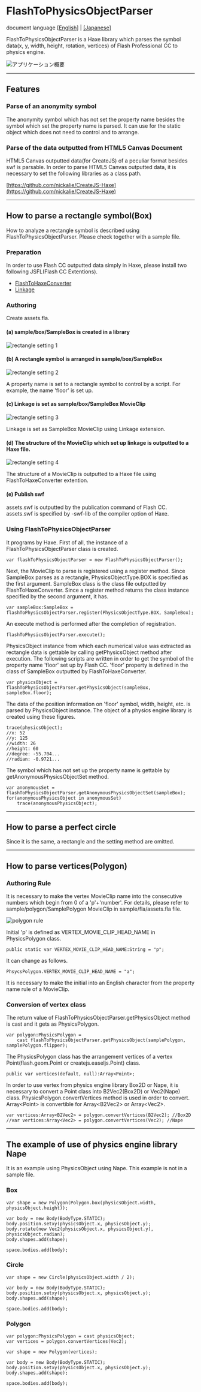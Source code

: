 FlashToPhysicsObjectParser
=============================

document language [[English](README.md)] | [[Japanese]](README_jp.md)

FlashToPhysicsObjectParser is a Haxe library which parses the symbol data(x, y, width, height, rotation, vertices) of Flash Professional CC to physics engine. 

![アプリケーション概要](document/overview.png)

---
## Features

### Parse of an anonymity symbol 

The anonymity symbol which has not set the property name besides the symbol which set the property name is parsed. It can use for the static object which does not need to control and to arrange. 

### Parse of the data outputted from HTML5 Canvas Document

HTML5 Canvas outputted data(for CreateJS) of a peculiar format besides swf is parsable. In order to parse HTML5 Canvas outputted data, it is necessary to set the following libraries as a class path. 

[https://github.com/nickalie/CreateJS-Haxe](https://github.com/nickalie/CreateJS-Haxe)

---
## How to parse a rectangle symbol(Box)

How to analyze a rectangle symbol is described using FlashToPhysicsObjectParser. Please check together with a sample file. 

### Preparation

In order to use Flash CC outputted data simply in Haxe, please install two following JSFL(Flash CC Extentions). 

* [FlashToHaxeConverter](https://github.com/siratama/Flash-To-Haxe-Converter)
* [Linkage](https://github.com/siratama/Linkage)

### Authoring

Create assets.fla.

#### (a) sample/box/SampleBox is created in a library

![rectangle setting 1](document/usage1.png)

#### (b) A rectangle symbol is arranged in sample/box/SampleBox

![rectangle setting 2](document/usage2.png)

A property name is set to a rectangle symbol to control by a script. For example, the name 'floor' is set up. 

#### (c) Linkage is set as sample/box/SampleBox MovieClip

![rectangle setting 3](document/usage3.png)

Linkage is set as SampleBox MovieClip using Linkage extension.

#### (d) The structure of the MovieClip which set up linkage is outputted to a Haxe file. 

![rectangle setting 4](document/usage4.png)

The structure of a MovieClip is outputted to a Haxe file using FlashToHaxeConverter extention. 

#### (e) Publish swf

assets.swf is outputted by the publication command of Flash CC. assets.swf is specified by -swf-lib of the compiler option of Haxe. 

### Using FlashToPhysicsObjectParser

It programs by Haxe. First of all, the instance of a FlashToPhysicsObjectParser class is created. 

	var flashToPhysicsObjectParser = new FlashToPhysicsObjectParser();

Next, the MovieClip to parse is registered using a register method. Since SampleBox parses as a rectangle, PhysicsObjectType.BOX is specified as the first argument. SampleBox class is the class file outputted by FlashToHaxeConverter. Since a register method returns the class instance specified by the second argument, it has. 

	var sampleBox:SampleBox = flashToPhysicsObjectParser.register(PhysicsObjectType.BOX, SampleBox);

An execute method is performed after the completion of registration. 

	flashToPhysicsObjectParser.execute();

PhysicsObject instance from which each numerical value was extracted as rectangle data is gettable by calling getPhysicsObject method after execution. The following scripts are written in order to get the symbol of the property name 'floor' set up by Flash CC. 'floor' property is defined in the class of SampleBox outputted by FlashToHaxeConverter. 

	var physicsObject = flashToPhysicsObjectParser.getPhysicsObject(sampleBox, sampleBox.floor);

The data of the position information on 'floor' symbol, width, height, etc. is parsed by PhysicsObject instance. The object of a physics engine library is created using these figures. 

	trace(physicsObject);
	//x: 52
	//y: 125
	//width: 26
	//height: 60
	//degree: -55.704...
	//radian: -0.9721...

The symbol which has not set up the property name is gettable by getAnonymousPhysicsObjectSet method. 

	var anonymousSet = flashToPhysicsObjectParser.getAnonymousPhysicsObjectSet(sampleBox);
	for(anonymousPhysicsObject in anonymousSet)
		trace(anonymousPhysicsObject);

---
## How to parse a perfect circle

Since it is the same, a rectangle and the setting method are omitted. 

---
## How to parse vertices(Polygon)

### Authoring Rule

It is necessary to make the vertex MovieClip name into the consecutive numbers which begin from 0 of a 'p'+'number'. For details, please refer to sample/polygon/SamplePolygon MovieClip in sample/fla/assets.fla file. 

![polygon rule](document/polygon.png)

Initial 'p' is defined as VERTEX_MOVIE_CLIP_HEAD_NAME in PhysicsPolygon class. 

	public static var VERTEX_MOVIE_CLIP_HEAD_NAME:String = "p";

It can change as follows. 

	PhsycsPolygon.VERTEX_MOVIE_CLIP_HEAD_NAME = "a";

It is necessary to make the initial into an English character from the property name rule of a MovieClip. 

### Conversion of vertex class

The return value of FlashToPhysicsObjectParser.getPhysicsObject method is cast and it gets as PhysicsPolygon. 

	var polygon:PhysicsPolygon =
		cast flashToPhysicsObjectParser.getPhysicsObject(samplePolygon, samplePolygon.flipper);

The PhysicsPolygon class has the arrangement vertices of a vertex Point(flash.geom.Point or createjs.easeljs.Point) class. 

	public var vertices(default, null):Array<Point>;

In order to use vertex from physics engine library Box2D or Nape, it is necessary to convert a Point class into B2Vec2(Box2D) or Vec2(Nape) class. PhysicsPolygon.convertVertices method is used in order to convert. Array<Point\> is convertible for Array<B2Vec2\> or Array<Vec2\>. 

	var vertices:Array<B2Vec2> = polygon.convertVertices(B2Vec2); //Box2D
	//var vertices:Array<Vec2> = polygon.convertVertices(Vec2); //Nape

---
## The example of use of physics engine library Nape

It is an example using PhysicsObject using Nape. This example is not in a sample file. 

### Box

	var shape = new Polygon(Polygon.box(physicsObject.width, physicsObject.height));

	var body = new Body(BodyType.STATIC);
	body.position.setxy(physicsObject.x, physicsObject.y);
	body.rotate(new Vec2(physicsObject.x, physicsObject.y), physicsObject.radian);
	body.shapes.add(shape);

	space.bodies.add(body);

### Circle

	var shape = new Circle(physicsObject.width / 2);

	var body = new Body(BodyType.STATIC);
	body.position.setxy(physicsObject.x, physicsObject.y);
	body.shapes.add(shape);

	space.bodies.add(body);

### Polygon

	var polygon:PhysicsPolygon = cast physicsObject;
	var vertices = polygon.convertVertices(Vec2);

	var shape = new Polygon(vertices);

	var body = new Body(BodyType.STATIC);
	body.position.setxy(physicsObject.x, physicsObject.y);
	body.shapes.add(shape);

	space.bodies.add(body);
